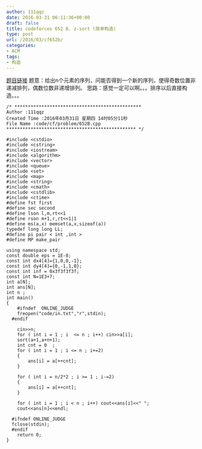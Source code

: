 ```yaml
---
author: 111qqz
date: 2016-03-31 06:11:36+00:00
draft: false
title: codeforces 652 B. z-sort (简单构造)
type: post
url: /2016/03/cf652b/
categories:
- ACM
tags:
- 构造
---
```


[题目链接](http://codeforces.com/problemset/problem/652/B)
题意：给出n个元素的序列，问能否得到一个新的序列，使得奇数位置非递减排列，偶数位数非递增排列。
思路：感觉一定可以啊。。。排序以后直接构造。。。
 

    
    /* ***********************************************
    Author :111qqz
    Created Time :2016年03月31日 星期四 14时05分11秒
    File Name :code/cf/problem/652B.cpp
    ************************************************ */
    
    #include <cstdio>
    #include <cstring>
    #include <iostream>
    #include <algorithm>
    #include <vector>
    #include <queue>
    #include <set>
    #include <map>
    #include <string>
    #include <cmath>
    #include <cstdlib>
    #include <ctime>
    #define fst first
    #define sec second
    #define lson l,m,rt<<1
    #define rson m+1,r,rt<<1|1
    #define ms(a,x) memset(a,x,sizeof(a))
    typedef long long LL;
    #define pi pair < int ,int >
    #define MP make_pair
    
    using namespace std;
    const double eps = 1E-8;
    const int dx4[4]={1,0,0,-1};
    const int dy4[4]={0,-1,1,0};
    const int inf = 0x3f3f3f3f;
    const int N=1E3+7;
    int a[N];
    int ans[N];
    int n ;
    int main()
    {
    	#ifndef  ONLINE_JUDGE 
    	freopen("code/in.txt","r",stdin);
      #endif
    
    	cin>>n;
    	for ( int i = 1 ; i  <= n ; i++) cin>>a[i];
    	sort(a+1,a+n+1);
    	int cnt = 0  ;
    	for ( int i = 1 ; i <= n ; i+=2)
    	{
    	    ans[i] = a[++cnt];
    	}
    
    	for ( int i = n/2*2 ; i >= 1 ; i-=2)
    	{
    	    ans[i] = a[++cnt];
    	}
    	
    	for ( int i = 1 ; i < n ; i++) cout<<ans[i]<<" ";
    	cout<<ans[n]<<endl;
    
      #ifndef ONLINE_JUDGE  
      fclose(stdin);
      #endif
        return 0;
    }
    



